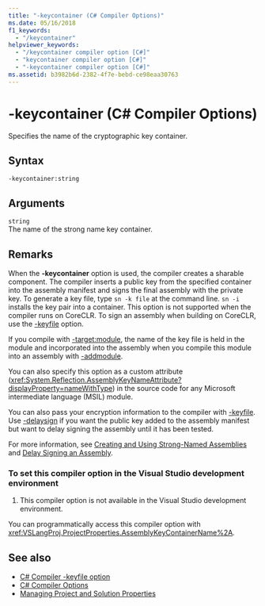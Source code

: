 ```yaml
---
title: "-keycontainer (C# Compiler Options)"
ms.date: 05/16/2018
f1_keywords: 
  - "/keycontainer"
helpviewer_keywords: 
  - "/keycontainer compiler option [C#]"
  - "keycontainer compiler option [C#]"
  - "-keycontainer compiler option [C#]"
ms.assetid: b3982b6d-2382-4f7e-bebd-ce98eaa30763
---
```

# -keycontainer (C# Compiler Options)
Specifies the name of the cryptographic key container.  
  
## Syntax  
  
```console  
-keycontainer:string  
```  
  
## Arguments  
 `string`  
 The name of the strong name key container.  
  
## Remarks  
 When the **-keycontainer** option is used, the compiler creates a sharable component. The compiler inserts a public key from the specified container into the assembly manifest and signs the final assembly with the private key. To generate a key file, type `sn -k file` at the command line. `sn -i` installs the key pair into a container. This option is not supported when the compiler runs on CoreCLR. To sign an assembly when building on CoreCLR, use the [-keyfile](keyfile-compiler-option.md) option.
  
 If you compile with [-target:module](./target-module-compiler-option.md), the name of the key file is held in the module and incorporated into the assembly when you compile this module into an assembly with [-addmodule](./addmodule-compiler-option.md).  
  
 You can also specify this option as a custom attribute (<xref:System.Reflection.AssemblyKeyNameAttribute?displayProperty=nameWithType>) in the source code for any Microsoft intermediate language (MSIL) module.  
  
 You can also pass your encryption information to the compiler with [-keyfile](./keyfile-compiler-option.md). Use [-delaysign](./delaysign-compiler-option.md) if you want the public key added to the assembly manifest but want to delay signing the assembly until it has been tested.  
  
 For more information, see [Creating and Using Strong-Named Assemblies](../../../standard/assembly/create-use-strong-named.md) and [Delay Signing an Assembly](../../../standard/assembly/delay-sign.md).  
  
### To set this compiler option in the Visual Studio development environment  
  
1. This compiler option is not available in the Visual Studio development environment.  
  
 You can programmatically access this compiler option with <xref:VSLangProj.ProjectProperties.AssemblyKeyContainerName%2A>.  
  
## See also

- [C# Compiler -keyfile option](keyfile-compiler-option.md)
- [C# Compiler Options](index.md)
- [Managing Project and Solution Properties](/visualstudio/ide/managing-project-and-solution-properties)
